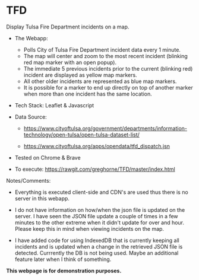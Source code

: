 # TFD

Display Tulsa Fire Department incidents on a map.

* The Webapp:

    * Polls City of Tulsa Fire Department incident data every 1 minute.
    * The map will center and zoom to the most recent incident (blinking red map marker with an open popup).
    * The immediate 5 previous incidents prior to the current (blinking red) incident are displayed as yellow map markers.
    * All other older incidents are represented as blue map markers.
    * It is possible for a marker to end up directly on top of another marker when more than one incident has the same location.

* Tech Stack: Leaflet & Javascript

* Data Source: 

    * https://www.cityoftulsa.org/government/departments/information-technology/open-tulsa/open-tulsa-dataset-list/

    * https://www.cityoftulsa.org/apps/opendata/tfd_dispatch.jsn

* Tested on Chrome & Brave

* To execute: https://rawgit.com/greghorne/TFD/master/index.html

Notes/Comments:

* Everything is executed client-side and CDN's are used thus there is no server in this webapp.

* I do not have information on how/when the json file is updated on the server.  I have seen the JSON file update a couple of times in a few minutes to the other extreme when it didn't update for over and hour.  Please keep this in mind when viewing incidents on the map.

* I have added code for using IndexedDB that is currently keeping all incidents and is updated when a change in the retrieved JSON file is detected.  Currrently the DB is not being used.  Maybe an additional feature later when I think of something. 

**This webpage is for demonstration purposes.**




